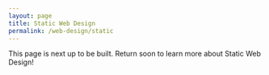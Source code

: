 ```yaml
---
layout: page
title: Static Web Design
permalink: /web-design/static
---
```


This page is next up to be built. Return soon to learn more about Static Web Design!


